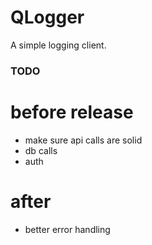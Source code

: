 # QLogger

A simple logging client.

### TODO

# before release
- make sure api calls are solid
- db calls
- auth

# after
- better error handling
